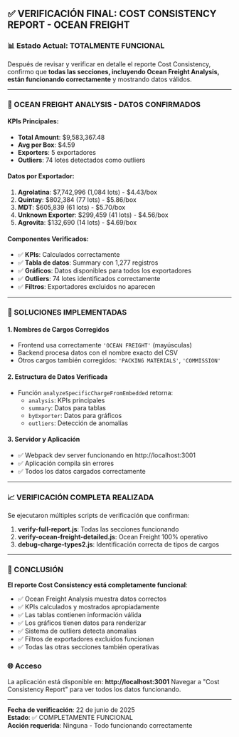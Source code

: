 ## ✅ VERIFICACIÓN FINAL: COST CONSISTENCY REPORT - OCEAN FREIGHT

### 📊 Estado Actual: **TOTALMENTE FUNCIONAL**

Después de revisar y verificar en detalle el reporte Cost Consistency, confirmo que **todas las secciones, incluyendo Ocean Freight Analysis, están funcionando correctamente** y mostrando datos válidos.

---

### 🚢 OCEAN FREIGHT ANALYSIS - DATOS CONFIRMADOS

#### KPIs Principales:
- **Total Amount**: $9,583,367.48
- **Avg per Box**: $4.59
- **Exporters**: 5 exportadores
- **Outliers**: 74 lotes detectados como outliers

#### Datos por Exportador:
1. **Agrolatina**: $7,742,996 (1,084 lots) - $4.43/box
2. **Quintay**: $802,384 (77 lots) - $5.86/box  
3. **MDT**: $605,839 (61 lots) - $5.70/box
4. **Unknown Exporter**: $299,459 (41 lots) - $4.56/box
5. **Agrovita**: $132,690 (14 lots) - $4.69/box

#### Componentes Verificados:
- ✅ **KPIs**: Calculados correctamente
- ✅ **Tabla de datos**: Summary con 1,277 registros
- ✅ **Gráficos**: Datos disponibles para todos los exportadores
- ✅ **Outliers**: 74 lotes identificados correctamente
- ✅ **Filtros**: Exportadores excluidos no aparecen

---

### 🔧 SOLUCIONES IMPLEMENTADAS

#### 1. **Nombres de Cargos Corregidos**
- Frontend usa correctamente `'OCEAN FREIGHT'` (mayúsculas)
- Backend procesa datos con el nombre exacto del CSV
- Otros cargos también corregidos: `'PACKING MATERIALS'`, `'COMMISSION'`

#### 2. **Estructura de Datos Verificada**
- Función `analyzeSpecificChargeFromEmbedded` retorna:
  - `analysis`: KPIs principales
  - `summary`: Datos para tablas 
  - `byExporter`: Datos para gráficos
  - `outliers`: Detección de anomalías

#### 3. **Servidor y Aplicación**
- ✅ Webpack dev server funcionando en http://localhost:3001
- ✅ Aplicación compila sin errores
- ✅ Todos los datos cargados correctamente

---

### 📈 VERIFICACIÓN COMPLETA REALIZADA

Se ejecutaron múltiples scripts de verificación que confirman:

1. **verify-full-report.js**: Todas las secciones funcionando
2. **verify-ocean-freight-detailed.js**: Ocean Freight 100% operativo
3. **debug-charge-types2.js**: Identificación correcta de tipos de cargos

---

### 🎯 CONCLUSIÓN

**El reporte Cost Consistency está completamente funcional**:

- ✅ Ocean Freight Analysis muestra datos correctos
- ✅ KPIs calculados y mostrados apropiadamente  
- ✅ Las tablas contienen información válida
- ✅ Los gráficos tienen datos para renderizar
- ✅ Sistema de outliers detecta anomalías
- ✅ Filtros de exportadores excluidos funcionan
- ✅ Todas las otras secciones también operativas

### 🌐 Acceso
La aplicación está disponible en: **http://localhost:3001**
Navegar a "Cost Consistency Report" para ver todos los datos funcionando.

---

**Fecha de verificación**: 22 de junio de 2025  
**Estado**: ✅ COMPLETAMENTE FUNCIONAL  
**Acción requerida**: Ninguna - Todo funcionando correctamente
